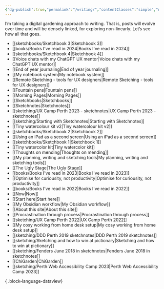```yaml
---
{"dg-publish":true,"permalink":"/writing/","contentClasses":"simple","noteIcon":""}
---
```


I’m taking a digital gardening approach to writing. That is, posts will evolve over time and will be densely linked, for exploring non-linearly. Let’s see how all that goes.
- [[sketchbooks/Sketchbook 3\|Sketchbook 3]]
- [[books/Books I've read in 2024\|Books I've read in 2024]]
- [[sketchbooks/Sketchbook 4\|Sketchbook 4]]
- [[Voice chats with my ChatGPT UX mentor\|Voice chats with my ChatGPT UX mentor]]
- [[End of year journaling\|End of year journaling]]
- [[My notebook system\|My notebook system]]
- [[Remote Sketching - tools for UX designers\|Remote Sketching - tools for UX designers]]
- [[Fountain pens\|Fountain pens]]
- [[Morning Pages\|Morning Pages]]
- [[Sketchbooks\|Sketchbooks]]
- [[Sketchnotes\|Sketchnotes]]
- [[sketching/UX Camp Perth 2023 - sketchnotes\|UX Camp Perth 2023 - sketchnotes]]
- [[sketching/Starting with Sketchnotes\|Starting with Sketchnotes]]
- [[Tiny watercolour kit v2\|Tiny watercolour kit v2]]
- [[sketchbooks/Sketchbook 2\|Sketchbook 2]]
- [[Using an iPad as a second screen\|Using an iPad as a second screen]]
- [[sketchbooks/Sketchbook 1\|Sketchbook 1]]
- [[Tiny watercolor kit\|Tiny watercolor kit]]
- [[Thoughts on mending\|Thoughts on mending]]
- [[My planning, writing and sketching tools\|My planning, writing and sketching tools]]
- [[The Ugly Stage\|The Ugly Stage]]
- [[books/Books I've read in 2023\|Books I've read in 2023]]
- [[Optimise for curiousity, not productivity\|Optimise for curiousity, not productivity]]
- [[books/Books I've read in 2022\|Books I've read in 2022]]
- [[Now\|Now]]
- [[Start here\|Start here]]
- [[My Obsidian workflow\|My Obsidian workflow]]
- [[About this site\|About this site]]
- [[Procrastination through process\|Procrastination through process]]
- [[sketching/UX Camp Perth 2022\|UX Camp Perth 2022]]
- [[My cosy working from home desk setup\|My cosy working from home desk setup]]
- [[sketching/DDD Perth 2019 sketchnotes\|DDD Perth 2019 sketchnotes]]
- [[sketching/Sketching and how to win at pictionary\|Sketching and how to win at pictionary]]
- [[sketching/Fenders June 2018 in sketchnotes\|Fenders June 2018 in sketchnotes]]
- [[ChiGarden\|ChiGarden]]
- [[sketching/Perth Web Accessibility Camp 2023\|Perth Web Accessibility Camp 2023]]

{ .block-language-dataview}
